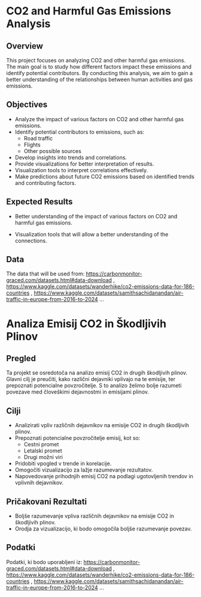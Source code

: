 # CO2 and Harmful Gas Emissions Analysis

## Overview

This project focuses on analyzing CO2 and other harmful gas emissions. The main goal is to study how different factors impact these emissions and identify potential contributors. By conducting this analysis, we aim to gain a better understanding of the relationships between human activities and gas emissions.

## Objectives

- Analyze the impact of various factors on CO2 and other harmful gas emissions.
- Identify potential contributors to emissions, such as:
  - Road traffic
  - Flights
  - Other possible sources
- Develop insights into trends and correlations.
- Provide visualizations for better interpretation of results.
- Visualization tools to interpret correlations effectively.
- Make predictions about future CO2 emissions based on identified trends and contributing factors.

## Expected Results

- Better understanding of the impact of various factors on CO2 and harmful gas emissions.

- Visualization tools that will allow a better understanding of the connections.

## Data

The data that will be used from: https://carbonmonitor-graced.com/datasets.html#data-download , https://www.kaggle.com/datasets/wanderhike/co2-emissions-data-for-186-countries , https://www.kaggle.com/datasets/samithsachidanandan/air-traffic-in-europe-from-2016-to-2024 ...


# Analiza Emisij CO2 in Škodljivih Plinov

## Pregled

Ta projekt se osredotoča na analizo emisij CO2 in drugih škodljivih plinov. Glavni cilj je preučiti, kako različni dejavniki vplivajo na te emisije, ter prepoznati potencialne povzročitelje. S to analizo želimo bolje razumeti povezave med človeškimi dejavnostmi in emisijami plinov.

## Cilji

- Analizirati vpliv različnih dejavnikov na emisije CO2 in drugih škodljivih plinov.
- Prepoznati potencialne povzročitelje emisij, kot so:
  - Cestni promet
  - Letalski promet
  - Drugi možni viri
- Pridobiti vpogled v trende in korelacije.
- Omogočiti vizualizacijo za lažje razumevanje rezultatov.
- Napovedovanje prihodnjih emisij CO2 na podlagi ugotovljenih trendov in vplivnih dejavnikov.

## Pričakovani Rezultati

- Boljše razumevanje vpliva različnih dejavnikov na emisije CO2 in škodljivih plinov.
- Orodja za vizualizacijo, ki bodo omogočila boljše razumevanje povezav.

## Podatki

Podatki, ki bodo uporabljeni iz: https://carbonmonitor-graced.com/datasets.html#data-download , https://www.kaggle.com/datasets/wanderhike/co2-emissions-data-for-186-countries , https://www.kaggle.com/datasets/samithsachidanandan/air-traffic-in-europe-from-2016-to-2024 ...

